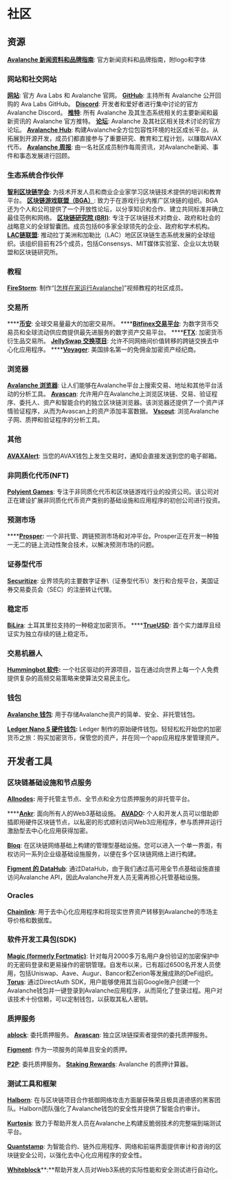 # 社区

## 资源

[**Avalanche 新闻资料和品牌指南**](https://support.avalabs.org/en/articles/4132288-ava-labs-and-avalanche-press-kit-and-brand-assets): 官方新闻资料和品牌指南，附logo和字体

### 网站和社交网站

[**网站**](https://avax.network): 官方 Ava Labs 和 Avalanche 官网。
[**GitHub**](https://github.com/ava-labs): 主持所有 Avalanche 公开回购的 Ava Labs GitHub。
[**Discord**](https://chat.avax.network): 开发者和爱好者进行集中讨论的官方 Avalanche Discord。
[**推特**](https://twitter.com/avalancheavax): 所有 Avalanche 及其生态系统相关的主要新闻和最新资讯的 Avalanche 官方推特。
[**论坛**](https://forum.avax.network): Avalanche 及其社区相关技术讨论的官方论坛。
[**Avalanche Hub**](https://community.avax.network/accounts/login/?next=/): 构建Avalanche全方位包容性环境的社区成长平台。从拓展到开源开发，成员们都直接参与了重要研究、教育和工程计划，以赚取AVAX代币。
[**Avalanche 周报**](https://weavax.substack.com/): 由一名社区成员制作每周资讯，对Avalanche新闻、事件和事态发展进行回顾。

### 生态系统合作伙伴

[**智利区块链学会**](https://www.blockchainacademy.cl/): 为技术开发人员和商业企业家学习区块链技术提供的培训和教育平台。
[**区块链游戏联盟（BGA）**](https://blockchaingamealliance.org/): 致力于在游戏行业内推广区块链的组织。BGA还为个人和公司提供了一个开放性论坛，以分享知识和合作、建立共同标准并确立最佳范例和网络。
[**区块链研究院 \(BRI\)**](https://www.blockchainresearchinstitute.org/): 专注于区块链技术对商业、政府和社会的战略意义的全球智囊团。成员包括60多家全球领先的企业、政府和学术机构。
[**LAC链联盟**](https://www.lacchain.net/home#/alliance): 推动拉丁美洲和加勒比（LAC）地区区块链生态系统发展的全球组织。该组织目前有25个成员，包括Consensys、MIT媒体实验室、企业以太坊联盟和区块链研究所。

### 教程

[**FireStorm**](https://www.youtube.com/channel/UC96iC-a7Ekk6GdaYhQ_mI-w): 制作“[[怎样在家运行Avalanche]](https://www.youtube.com/watch?v=kyHiLcw4Qg0&list=PLRjGGVtaMdsvR3OChEp4862V6fQyPYJ7T)”视频教程的社区成员。

### 交易所

\*\*\*\*[**币安**](https://www.binance.com): 全球交易量最大的加密交易所。
\*\*\*\*[**Bitfinex交易平台**](https://www.bitfinex.com): 为数字货币交易员和全球流动供应商提供最先进服务的数字资产交易平台。
\*\*\*\*[**FTX**](https://ftx.com): 加密货币衍生品交易所。
[**JellySwap 交换项目**](https://jelly.market/): 允许不同网络间价值转移的跨链交换去中心化应用程序。
\*\*\*\*[**Voyager**](https://www.investvoyager.com): 美国排名第一的免佣金加密资产经纪商。

### 浏览器

[**Avalanche 浏览器**](https://explorer.avax.network): 让人们能够在Avalanche平台上搜索交易、地址和其他平台活动的分析工具。
[**Avascan**](https://github.com/ava-labs/avalanche-docs/tree/94d2e4aeddbf91f89b830f9b44b4aa60089ac755/learn/www.avascan.info): 允许用户在Avalanche上浏览区块链、交易、验证程序、委托人、资产和智能合约的独立区块链浏览器。该浏览器还提供了一个资产详情验证程序，从而为Avascan上的资产添加丰富数据。
[**Vscout**](https://vscout.io): 浏览Avalanche子网、质押和验证程序的分析工具。
### 其他

[**AVAXAlert**](https://avaxalert.com): 当您的AVAX钱包上发生交易时，通知会直接发送到您的电子邮箱。

### 非同质化代币\(NFT\)

[**Polyient Games**](https://www.polyient.games): 专注于非同质化代币和区块链游戏行业的投资公司。该公司对正在建设扩展非同质化代币资产类别的基础设施和应用程序的初创公司进行投资。
### **预测市场**

\*\*\*\*[**Prosper**](https://prosper.so/)**:** 一个非托管、跨链预测市场和对冲平台。Prosper正在开发一种独一无二的链上流动性聚合技术，以解决预测市场的问题。

### 证券型代币

[**Securitize**](https://www.securitize.io/): 业界领先的主要数字证券\（证券型代币\）发行和合规平台，美国证券交易委员会（SEC）的注册转让代理。

### 稳定币

[**BiLira**](https://www.bilira.co): 土耳其里拉支持的一种稳定加密货币。
\*\*\*\*[**TrueUSD**](https://www.trusttoken.com): 首个实力雄厚且经证实为独立存续的链上稳定币。
### 交易机器人

[**Hummingbot 软件**](https://hummingbot.io/)**:** 一个社区驱动的开源项目，旨在通过向世界上每一个人免费提供复杂的高频交易策略来使算法交易民主化。

### 钱包

[**Avalanche 钱包**](https://wallet.avax.network): 用于存储Avalanche资产的简单、安全、非托管钱包。

[**Ledger Nano S 硬件钱包**](https://shop.ledger.com/products/ledger-nano-s)**:** Ledger 制作的原始硬件钱包。轻轻松松开始您的加密货币之旅：购买加密货币，保管您的资产，并在同一个app应用程序里管理资产。
## 开发者工具

### 区块链基础设施和节点服务

[**Allnodes**](https://www.allnodes.com)**:** 用于托管主节点、全节点和全方位质押服务的非托管平台。

\*\*\*\*[**Ankr**](https://www.ankr.com): 面向所有人的Web3基础设施。
[**AVADO**](https://ava.do/)**:** 个人和开发人员可以借助即插即用硬件区块链节点，以私密的形式顺利访问Web3应用程序，参与质押并运行激励型去中心化应用获得加密。

[**Bloq**](https://www.bloq.com): 在区块链网络基础上构建的管理型基础设施。您可以进入一个单一界面，有权访问一系列企业级基础设施服务，以便在多个区块链网络上进行构建。

[**Figment 的 DataHub**](https://figment.io/datahub/avalanche/): 通过DataHub，由于我们通过高可用全节点基础设施直接访问Avalanche API，因此Avalanche开发人员无需再担心托管基础设施。

### Oracles

[**Chainlink**](https://chain.link/): 用于去中心化应用程序和将现实世界资产转移到Avalanche的市场主导价格和数据库。

### 软件开发工具包\(SDK\)

[**Magic \(formerly Fortmatic\)**](https://magic.link/): 针对每月2000多万名用户身份验证的加密保护中的无密码登录和更易操作的密钥管理。自发布以来，已有超过6500名开发人员使用，包括Uniswap、Aave、Augur、Bancor和Zerion等发展成熟的DeFi组织。
[**Torus**](https://tor.us/): 通过DirectAuth SDK，用户能够使用其当前Google账户创建一个Avalanche钱包并一键登录到Avalanche应用程序，从而简化了登录过程。用户对该技术十份信赖，可以定制钱包，以获取其私人密钥。

### 质押服务

[**ablock**](https://ablock.io/avalanche): 委托质押服务。
[**Avascan**](https://blog.avascan.info/2020-10-14-avascan-validators-october-2020.html): 独立区块链探索者提供的委托质押服务。

[**Figment**](https://figment.io/): 作为一项服务的简单且安全的质押。

[**P2P**](https://p2p.org/avalanche): 委托质押服务。
[**Staking Rewards**](https://www.stakingrewards.com/earn/avalanche): Avalanche 的质押计算器。

### 测试工具和框架

[**Halborn**](https://halborn.com/): 在与区块链项目合作抵御网络攻击方面屡获殊荣且极具道德感的黑客团队。Halborn团队强化了Avalanche钱包的安全性并提供了智能合约审计。

[**Kurtosis**](https://github.com/ava-labs/avalanche-docs/tree/94d2e4aeddbf91f89b830f9b44b4aa60089ac755/learn/www.kurtosistech.com): 致力于帮助开发人员在Avalanche上构建反脆弱技术的完整端到端测试平台。

[**Quantstamp**](https://quantstamp.com/): 为智能合约、链外应用程序、网络和前端界面提供审计和咨询的区块链安全公司，以强化去中心化应用程序的安全性。

[**Whiteblock**](https://whiteblock.io/)**:**帮助开发人员对Web3系统的实际性能和安全测试进行自动化。
<!--stackedit_data:
eyJoaXN0b3J5IjpbLTEyOTAzNDMwMjcsLTY4OTY1NzMzNiw0MT
Q2Njk2MjEsMTM1NjA5MTkzMV19
-->